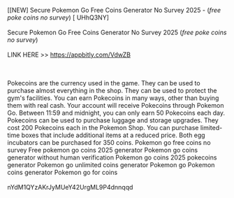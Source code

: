 [[NEW] Secure Pokemon Go Free Coins Generator No Survey 2025 - (*free poke coins no survey*) [ UHhQ3NY]
<br>
<br>Secure Pokemon Go Free Coins Generator No Survey 2025 (*free poke coins no survey*)
<br>
<br>LINK HERE >> https://appbitly.com/VdwZB

<br>
<br>Pokecoins are the currency used in the game.  They can be used to purchase almost everything in the shop.  They can be used to protect the gym's facilities.  You can earn Pokecoins in many ways, other than buying them with real cash.  Your account will receive Pokecoins through Pokemon Go.  Between 11:59 and midnight, you can only earn 50 Pokecoins each day.  Pokecoins can be used to purchase luggage and storage upgrades.  They cost 200 Pokecoins each in the Pokemon Shop.  You can purchase limited-time boxes that include additional items at a reduced price.  Both egg incubators can be purchased for 350 coins.  Pokemon go free coins no survey Free pokemon go coins 2025 generator Pokemon go coins generator without human verification Pokemon go coins 2025 pokecoins generator Pokemon go unlimited coins generator Pokemon go Pokemon coins generator Pokemon go for coins
<br>
<br>nYdM1QYzAKrJyMUeY42UrgML9P4dnnqqd
<br>
